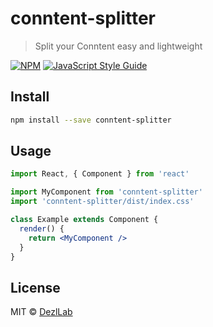 # conntent-splitter

> Split your Conntent easy and lightweight

[![NPM](https://img.shields.io/npm/v/conntent-splitter.svg)](https://www.npmjs.com/package/conntent-splitter) [![JavaScript Style Guide](https://img.shields.io/badge/code_style-standard-brightgreen.svg)](https://standardjs.com)

## Install

```bash
npm install --save conntent-splitter
```

## Usage

```jsx
import React, { Component } from 'react'

import MyComponent from 'conntent-splitter'
import 'conntent-splitter/dist/index.css'

class Example extends Component {
  render() {
    return <MyComponent />
  }
}
```

## License

MIT © [DezlLab](https://github.com/DezlLab)

